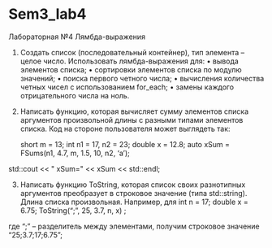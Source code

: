 # Sem3_lab4

Лабораторная №4
Лямбда-выражения

1.	Создать список (последовательный контейнер), тип элемента – целое число. Использовать лямбда-выражения для:
•	вывода элементов списка;
•	сортировки элементов списка по модулю значений;
•	поиска первого четного числа;
•	вычисления количества четных чисел с использованием for_each;
•	замены каждого отрицательного числа на ноль.

2.	Написать функцию, которая вычисляет сумму элементов списка аргументов произвольной длины с разными типами элементов списка. 
Код на стороне пользователя может выглядеть так:

	short m = 13;
       int n1 = 17, n2 = 23;
       double x = 12.8;
	auto xSum = FSums(n1, 4.7, m, 1.5, 10, n2, ‘a’);

std::cout << " xSum=" << xSum << std::endl;


3.	Написать функцию ToString, которая список своих разнотипных аргументов преобразует в строковое значение (типа std::string). Длина списка произвольная. Например, для 
                          int n  = 17;
                       double x = 6.75;
                       ToString(“;”, 25, 3.7, n, x) ;

где “;” – разделитель между элементами, получим строковое значение “25;3.7;17;6.75”;
